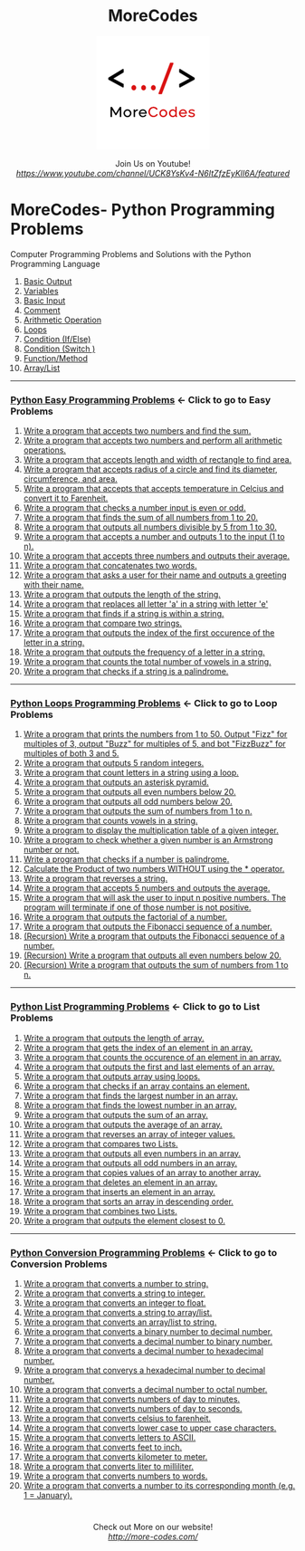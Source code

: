 <h1 align="center">MoreCodes</h1>
<p align="center"> 
  <img src="/morecodescir.png"/>
</p>

<p align="center">
Join Us on Youtube! <br/>
<i><u>https://www.youtube.com/channel/UCK8YsKv4-N6ItZfzEyKlI6A/featured</u></i>
</p>

#

# MoreCodes- Python Programming Problems
Computer Programming Problems and Solutions with the Python Programming Language

1. <a href="https://github.com/ArjunAranetaCodes/MoreCodes-Go/blob/master/Basics1.py" target="_blank">Basic Output</a>
2. <a href="https://github.com/ArjunAranetaCodes/MoreCodes-Go/blob/master/Basics2.py" target="_blank">Variables</a>
3. <a href="https://github.com/ArjunAranetaCodes/MoreCodes-Go/blob/master/Basics3.py" target="_blank">Basic Input</a>
4. <a href="https://github.com/ArjunAranetaCodes/MoreCodes-Go/blob/master/Basics4.py" target="_blank">Comment</a>
5. <a href="https://github.com/ArjunAranetaCodes/MoreCodes-Go/blob/master/Basics5.py" target="_blank">Arithmetic Operation</a>
6. <a href="https://github.com/ArjunAranetaCodes/MoreCodes-Go/blob/master/Basics6.py" target="_blank">Loops</a>
7. <a href="https://github.com/ArjunAranetaCodes/MoreCodes-Go/blob/master/Basics7.py" target="_blank">Condition (If/Else)</a>
8. <a href="https://github.com/ArjunAranetaCodes/MoreCodes-Go/blob/master/Basics8.py" target="_blank">Condition (Switch )</a>
9. <a href="https://github.com/ArjunAranetaCodes/MoreCodes-Go/blob/master/Basics9.py" target="_blank">Function/Method</a>
10. <a href="https://github.com/ArjunAranetaCodes/MoreCodes-Go/blob/master/Basics10.py" target="_blank">Array/List</a>

- - - -
### [Python Easy Programming Problems](Easy%20Problems/) <- Click to go to Easy Problems

1. <a href="https://github.com/ArjunAranetaCodes/MoreCodes-Go/blob/master/Easy%20Problems/problem1.py" target="_blank">Write a program that accepts two numbers and find the sum.</a>
2. <a href="https://github.com/ArjunAranetaCodes/MoreCodes-Go/blob/master/Easy%20Problems/problem2.py" target="_blank">Write a program that accepts two numbers and perform all arithmetic operations.</a>
3. <a href="https://github.com/ArjunAranetaCodes/MoreCodes-Go/blob/master/Easy%20Problems/problem3.py" target="_blank">Write a program that accepts length and width of rectangle to find area.</a>
4. <a href="https://github.com/ArjunAranetaCodes/MoreCodes-Go/blob/master/Easy%20Problems/problem4.py" target="_blank">Write a program that accepts radius of a circle and find its diameter, circumference, and area.</a>
5. <a href="https://github.com/ArjunAranetaCodes/MoreCodes-Go/blob/master/Easy%20Problems/problem5.py" target="_blank">Write a program that accepts that accepts temperature in Celcius and convert it to Farenheit.</a>
6. <a href="https://github.com/ArjunAranetaCodes/MoreCodes-Go/blob/master/Easy%20Problems/problem6.py" target="_blank">Write a program that checks a number input is even or odd.</a>
7. <a href="https://github.com/ArjunAranetaCodes/MoreCodes-Go/blob/master/Easy%20Problems/problem7.py" target="_blank">Write a program that finds the sum of all numbers from 1 to 20.</a>
8. <a href="https://github.com/ArjunAranetaCodes/MoreCodes-Go/blob/master/Easy%20Problems/problem8.py" target="_blank">Write a program that outputs all numbers divisible by 5 from 1 to 30.</a>
9. <a href="https://github.com/ArjunAranetaCodes/MoreCodes-Go/blob/master/Easy%20Problems/problem9.py" target="_blank">Write a program that accepts a number and outputs 1 to the input (1 to n).</a>
10. <a href="https://github.com/ArjunAranetaCodes/MoreCodes-Go/blob/master/Easy%20Problems/problem10.py" target="_blank">Write a program that accepts three numbers and outputs their average.</a>
11. <a href="https://github.com/ArjunAranetaCodes/MoreCodes-Go/blob/master/Easy%20Problems/problem11.py" target="_blank">Write a program that concatenates two words.</a>
12. <a href="https://github.com/ArjunAranetaCodes/MoreCodes-Go/blob/master/Easy%20Problems/problem12.py" target="_blank">Write a program that asks a user for their name and outputs a greeting with their name.</a>
13. <a href="https://github.com/ArjunAranetaCodes/MoreCodes-Go/blob/master/Easy%20Problems/problem13.py" target="_blank">Write a program that outputs the length of the string.</a>
14. <a href="https://github.com/ArjunAranetaCodes/MoreCodes-Go/blob/master/Easy%20Problems/problem14.py" target="_blank">Write a program that replaces all letter 'a' in a string with letter 'e'</a>
15. <a href="https://github.com/ArjunAranetaCodes/MoreCodes-Go/blob/master/Easy%20Problems/problem15.py" target="_blank">Write a program that finds if a string is within a string.</a>
16. <a href="https://github.com/ArjunAranetaCodes/MoreCodes-Go/blob/master/Easy%20Problems/problem16.py" target="_blank">Write a program that compare two strings.</a>
17. <a href="https://github.com/ArjunAranetaCodes/MoreCodes-Go/blob/master/Easy%20Problems/problem17.py" target="_blank">Write a program that outputs the index of the first occurence of the letter in a string.</a>
18. <a href="https://github.com/ArjunAranetaCodes/MoreCodes-Go/blob/master/Easy%20Problems/problem18.py" target="_blank">Write a program that outputs the frequency of a letter in a string.</a>
19. <a href="https://github.com/ArjunAranetaCodes/MoreCodes-Go/blob/master/Easy%20Problems/problem19.py" target="_blank">Write a program that counts the total number of vowels in a string.</a>
20. <a href="https://github.com/ArjunAranetaCodes/MoreCodes-Go/blob/master/Easy%20Problems/problem20.py" target="_blank">Write a program that checks if a string is a palindrome.</a>

- - - -
### [Python Loops Programming Problems](Loops/) <- Click to go to Loop Problems

1. <a href="https://github.com/ArjunAranetaCodes/MoreCodes-Go/blob/master/Loops/problem1.py" target="_blank">Write a program that prints the numbers from 1 to 50. Output "Fizz" for multiples of 3, output "Buzz" for multiples of 5, and bot "FizzBuzz" for multiples of both 3 and 5.</a>
2. <a href="https://github.com/ArjunAranetaCodes/MoreCodes-Go/blob/master/Loops/problem2.py" target="_blank">Write a program that outputs 5 random integers.</a>
3. <a href="https://github.com/ArjunAranetaCodes/MoreCodes-Go/blob/master/Loops/problem3.py" target="_blank">Write a program that count letters in a string using a loop.</a>
4. <a href="https://github.com/ArjunAranetaCodes/MoreCodes-Go/blob/master/Loops/problem4.py" target="_blank">Write a program that outputs an asterisk pyramid.</a>
5. <a href="https://github.com/ArjunAranetaCodes/MoreCodes-Go/blob/master/Loops/problem5.py" target="_blank">Write a program that outputs all even numbers below 20.</a>
6. <a href="https://github.com/ArjunAranetaCodes/MoreCodes-Go/blob/master/Loops/problem6.py" target="_blank">Write a program that outputs all odd numbers below 20.</a>
7. <a href="https://github.com/ArjunAranetaCodes/MoreCodes-Go/blob/master/Loops/problem7.py" target="_blank">Write a program that outputs the sum of numbers from 1 to n.</a>
8. <a href="https://github.com/ArjunAranetaCodes/MoreCodes-Go/blob/master/Loops/problem8.py" target="_blank">Write a program that counts vowels in a string.</a>
9. <a href="https://github.com/ArjunAranetaCodes/MoreCodes-Go/blob/master/Loops/problem9.py" target="_blank">Write a program to display the multiplication table of a given integer.</a>
10. <a href="https://github.com/ArjunAranetaCodes/MoreCodes-Go/blob/master/Loops/problem10.py" target="_blank">Write a program to check whether a given number is an Armstrong number or not.</a>
11. <a href="https://github.com/ArjunAranetaCodes/MoreCodes-Go/blob/master/Loops/problem11.py" target="_blank">Write a program that checks if a number is palindrome.</a>
12. <a href="https://github.com/ArjunAranetaCodes/MoreCodes-Go/blob/master/Loops/problem12.py" target="_blank">Calculate the Product of two numbers WITHOUT using the * operator.</a>
13. <a href="https://github.com/ArjunAranetaCodes/MoreCodes-Go/blob/master/Loops/problem13.py" target="_blank">Write a program that reverses a string.</a>
14. <a href="https://github.com/ArjunAranetaCodes/MoreCodes-Go/blob/master/Loops/problem14.py" target="_blank">Write a program that accepts 5 numbers and outputs the average.</a>
15. <a href="https://github.com/ArjunAranetaCodes/MoreCodes-Go/blob/master/Loops/problem15.py" target="_blank">Write a program that will ask the user to input n positive numbers. The program will terminate if one of those number is not positive.</a>
16. <a href="https://github.com/ArjunAranetaCodes/MoreCodes-Go/blob/master/Loops/problem16.py" target="_blank">Write a program that outputs the factorial of a number.</a>
17. <a href="https://github.com/ArjunAranetaCodes/MoreCodes-Go/blob/master/Loops/problem17.py" target="_blank">Write a program that outputs the Fibonacci sequence of a number.</a>
18. <a href="https://github.com/ArjunAranetaCodes/MoreCodes-Go/blob/master/Loops/problem18.py" target="_blank">(Recursion) Write a program that outputs the Fibonacci sequence of a number.</a>
19. <a href="https://github.com/ArjunAranetaCodes/MoreCodes-Go/blob/master/Loops/problem19.py" target="_blank">(Recursion) Write a program that outputs all even numbers below 20.</a>
20. <a href="https://github.com/ArjunAranetaCodes/MoreCodes-Go/blob/master/Loops/problem20.py" target="_blank">(Recursion) Write a program that outputs the sum of numbers from 1 to n.</a>

- - - -
### [Python List Programming Problems](Lists/) <- Click to go to List Problems

1. <a href="https://github.com/ArjunAranetaCodes/MoreCodes-Go/blob/master/Lists/problem1.py" target="_blank">Write a program that outputs the length of array.</a>
2. <a href="https://github.com/ArjunAranetaCodes/MoreCodes-Go/blob/master/Lists/problem2.py" target="_blank">Write a program that gets the index of an element in an array.</a>
3. <a href="https://github.com/ArjunAranetaCodes/MoreCodes-Go/blob/master/Lists/problem3.py" target="_blank">Write a program that counts the occurence of an element in an array.</a>
4. <a href="https://github.com/ArjunAranetaCodes/MoreCodes-Go/blob/master/Lists/problem4.py" target="_blank">Write a program that outputs the first and last elements of an array.</a>
5. <a href="https://github.com/ArjunAranetaCodes/MoreCodes-Go/blob/master/Lists/problem5.py" target="_blank">Write a program that outputs array using loops.</a>
6. <a href="https://github.com/ArjunAranetaCodes/MoreCodes-Go/blob/master/Lists/problem6.py" target="_blank">Write a program that checks if an array contains an element.</a>
7. <a href="https://github.com/ArjunAranetaCodes/MoreCodes-Go/blob/master/Lists/problem7.py" target="_blank">Write a program that finds the largest number in an array.</a>
8. <a href="https://github.com/ArjunAranetaCodes/MoreCodes-Go/blob/master/Lists/problem8.py" target="_blank">Write a program that finds the lowest number in an array.</a>
9. <a href="https://github.com/ArjunAranetaCodes/MoreCodes-Go/blob/master/Lists/problem9.py" target="_blank">Write a program that outputs the sum of an array.</a>
10. <a href="https://github.com/ArjunAranetaCodes/MoreCodes-Go/blob/master/Lists/problem10.py" target="_blank">Write a program that outputs the average of an array.</a>
11. <a href="https://github.com/ArjunAranetaCodes/MoreCodes-Go/blob/master/Lists/problem11.py" target="_blank">Write a program that reverses an array of integer values.</a>
12. <a href="https://github.com/ArjunAranetaCodes/MoreCodes-Go/blob/master/Lists/problem12.py" target="_blank">Write a program that compares two Lists.</a>
13. <a href="https://github.com/ArjunAranetaCodes/MoreCodes-Go/blob/master/Lists/problem13.py" target="_blank">Write a program that outputs all even numbers in an array.</a>
14. <a href="https://github.com/ArjunAranetaCodes/MoreCodes-Go/blob/master/Lists/problem14.py" target="_blank">Write a program that outputs all odd numbers in an array.</a>
15. <a href="https://github.com/ArjunAranetaCodes/MoreCodes-Go/blob/master/Lists/problem15.py" target="_blank">Write a program that copies values of an array to another array.</a>
16. <a href="https://github.com/ArjunAranetaCodes/MoreCodes-Go/blob/master/Lists/problem16.py" target="_blank">Write a program that deletes an element in an array.</a>
17. <a href="https://github.com/ArjunAranetaCodes/MoreCodes-Go/blob/master/Lists/problem17.py" target="_blank">Write a program that inserts an element in an array.</a>
18. <a href="https://github.com/ArjunAranetaCodes/MoreCodes-Go/blob/master/Lists/problem18.py" target="_blank">Write a program that sorts an array in descending order.</a>
19. <a href="https://github.com/ArjunAranetaCodes/MoreCodes-Go/blob/master/Lists/problem19.py" target="_blank">Write a program that combines two Lists.</a>
20. <a href="https://github.com/ArjunAranetaCodes/MoreCodes-Go/blob/master/Lists/problem20.py" target="_blank">Write a program that outputs the element closest to 0.</a>

- - - - 
###  [Python Conversion Programming Problems](Conversions/) <- Click to go to Conversion Problems

1. <a href="https://github.com/ArjunAranetaCodes/MoreCodes-Go/blob/master/Conversions/problem1.py" target="_blank">Write a program that converts a number to string.</a>
2. <a href="https://github.com/ArjunAranetaCodes/MoreCodes-Go/blob/master/Conversions/problem2.py" target="_blank">Write a program that converts a string to integer.</a>
3. <a href="https://github.com/ArjunAranetaCodes/MoreCodes-Go/blob/master/Conversions/problem3.py" target="_blank">Write a program that converts an integer to float.</a>
4. <a href="https://github.com/ArjunAranetaCodes/MoreCodes-Go/blob/master/Conversions/problem4.py" target="_blank">Write a program that converts a string to array/list.</a>
5. <a href="https://github.com/ArjunAranetaCodes/MoreCodes-Go/blob/master/Conversions/problem5.py" target="_blank">Write a program that converts an array/list to string.</a>
6. <a href="https://github.com/ArjunAranetaCodes/MoreCodes-Go/blob/master/Conversions/problem6.py" target="_blank">Write a program that converts a binary number to decimal number.</a>
7. <a href="https://github.com/ArjunAranetaCodes/MoreCodes-Go/blob/master/Conversions/problem7.py" target="_blank">Write a program that converts a decimal number to binary number.</a>
8. <a href="https://github.com/ArjunAranetaCodes/MoreCodes-Go/blob/master/Conversions/problem8.py" target="_blank">Write a program that converts a decimal number to hexadecimal number.</a>
9. <a href="https://github.com/ArjunAranetaCodes/MoreCodes-Go/blob/master/Conversions/problem9.py" target="_blank">Write a program that converys a hexadecimal number to decimal number.</a>
10. <a href="https://github.com/ArjunAranetaCodes/MoreCodes-Go/blob/master/Conversions/problem10.py" target="_blank">Write a program that converts a decimal number to octal number.</a>
11. <a href="https://github.com/ArjunAranetaCodes/MoreCodes-Go/blob/master/Conversions/problem11.py" target="_blank">Write a program that converts numbers of day to minutes.</a>
12. <a href="https://github.com/ArjunAranetaCodes/MoreCodes-Go/blob/master/Conversions/problem12.py" target="_blank">Write a program that converts numbers of day to seconds.</a>
13. <a href="https://github.com/ArjunAranetaCodes/MoreCodes-Go/blob/master/Conversions/problem13.py" target="_blank">Write a program that converts celsius to farenheit.</a>
14. <a href="https://github.com/ArjunAranetaCodes/MoreCodes-Go/blob/master/Conversions/problem14.py" target="_blank">Write a program that converts lower case to upper case characters.</a>
15. <a href="https://github.com/ArjunAranetaCodes/MoreCodes-Go/blob/master/Conversions/problem15.py" target="_blank">Write a program that converts letters to ASCII.</a>
16. <a href="https://github.com/ArjunAranetaCodes/MoreCodes-Go/blob/master/Conversions/problem16.py" target="_blank">Write a program that converts feet to inch.</a>
17. <a href="https://github.com/ArjunAranetaCodes/MoreCodes-Go/blob/master/Conversions/problem17.py" target="_blank">Write a program that converts kilometer to meter.</a>
18. <a href="https://github.com/ArjunAranetaCodes/MoreCodes-Go/blob/master/Conversions/problem18.py" target="_blank">Write a program that converts liter to milliliter.</a>
19. <a href="https://github.com/ArjunAranetaCodes/MoreCodes-Go/blob/master/Conversions/problem19.py" target="_blank">Write a program that converts numbers to words.</a>
20. <a href="https://github.com/ArjunAranetaCodes/MoreCodes-Go/blob/master/Conversions/problem20.py" target="_blank">Write a program that converts a number to its corresponding month (e.g. 1 = January).</a>

#

<p align="center">
Check out More on our website! <br/>
<i><u>http://more-codes.com/</u></i>
</p>
